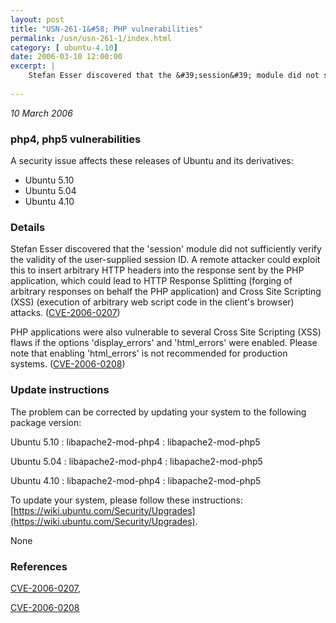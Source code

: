 ```yaml
---
layout: post
title: "USN-261-1&#58; PHP vulnerabilities"
permalink: /usn/usn-261-1/index.html
category: [ ubuntu-4.10]
date: 2006-03-10 12:00:00
excerpt: |
    Stefan Esser discovered that the &#39;session&#39; module did not sufficiently verify the validity of the user-supplied session ID. A remote attacker could exploit this to insert arbitrary HTTP headers into the response sent by the PHP application, which could lead to HTTP Response Splitting (forging of arbitrary responses on behalf the PHP application) and Cross Site Scripting (XSS) (execution of arbitrary web script code in the client&#39;s browser) attacks. ([CVE-2006-0207](http://people.ubuntu.com/~ubuntu-security/cve/CVE-2006-0207))
    
--- 
```

 
 

*10 March 2006*

### php4, php5 vulnerabilities

A security issue affects these releases of Ubuntu and its derivatives:

* Ubuntu 5.10
* Ubuntu 5.04
* Ubuntu 4.10

### Details

Stefan Esser discovered that the &#39;session&#39; module did not sufficiently verify the validity of the user-supplied session ID. A remote attacker could exploit this to insert arbitrary HTTP headers into the response sent by the PHP application, which could lead to HTTP Response Splitting (forging of arbitrary responses on behalf the PHP application) and Cross Site Scripting (XSS) (execution of arbitrary web script code in the client&#39;s browser) attacks. ([CVE-2006-0207](http://people.ubuntu.com/~ubuntu-security/cve/CVE-2006-0207))

PHP applications were also vulnerable to several Cross Site Scripting (XSS) flaws if the options &#39;display_errors&#39; and &#39;html_errors&#39; were enabled. Please note that enabling &#39;html_errors&#39; is not recommended for production systems. ([CVE-2006-0208](http://people.ubuntu.com/~ubuntu-security/cve/CVE-2006-0208))

### Update instructions

The problem can be corrected by updating your system to the following package version:

Ubuntu 5.10
 : libapache2-mod-php4 
 : libapache2-mod-php5 

Ubuntu 5.04
 : libapache2-mod-php4 
 : libapache2-mod-php5 

Ubuntu 4.10
 : libapache2-mod-php4 
 : libapache2-mod-php5 

To update your system, please follow these instructions: [https://wiki.ubuntu.com/Security/Upgrades](https://wiki.ubuntu.com/Security/Upgrades).

None

### References

 
 [CVE-2006-0207](http://people.ubuntu.com/~ubuntu-security/cve/CVE-2006-0207), 

 [CVE-2006-0208](http://people.ubuntu.com/~ubuntu-security/cve/CVE-2006-0208)
 

